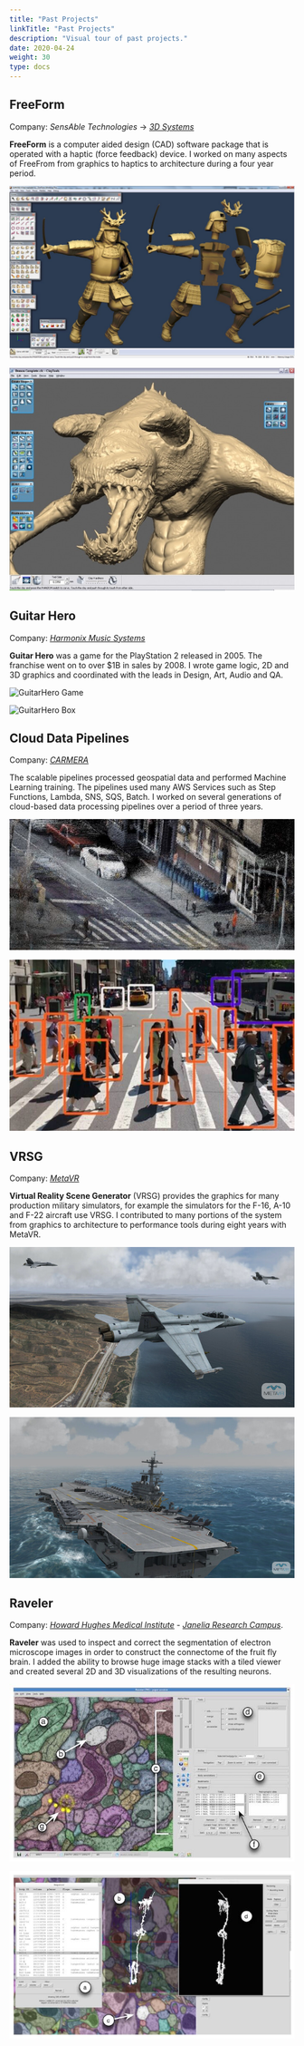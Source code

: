 ```yaml
---
title: "Past Projects"
linkTitle: "Past Projects"
description: "Visual tour of past projects."
date: 2020-04-24
weight: 30
type: docs
---
```


## FreeForm
Company: *SensAble Technologies* &rarr; [*3D
Systems*](https://www.3dsystems.com/software/geomagic-freeform)

**FreeForm** is a computer aided design (CAD) software package that is operated
with a haptic (force feedback) device. I worked on many aspects of FreeFrom from
graphics to haptics to architecture during a four year period.

![FreeForm Model](freeform-model.jpg)

![FreeForm Demon](freeform-demon.jpg)

## Guitar Hero
Company: [*Harmonix Music Systems*](http://harmonixmusic.com)

**Guitar Hero** was a game for the PlayStation 2 released in 2005. The franchise
went on to over $1B in sales by 2008. I wrote game logic, 2D and 3D graphics and
coordinated with the leads in Design, Art, Audio and QA. 

![GuitarHero Game](/images/guitar-hero-game.jpg)

![GuitarHero Box](/images/guitar-hero-box.jpg)

## Cloud Data Pipelines
Company: [*CARMERA*](http://carmera.com)

The scalable pipelines processed geospatial data and performed Machine Learning
training. The pipelines used many AWS Services such as Step Functions, Lambda,
SNS, SQS, Batch. I worked on several generations of cloud-based data processing
pipelines over a period of three years. 

![Carmera 1](carmera-1.jpg)

![Carmera 3](carmera-3.jpg)

## VRSG
Company: [*MetaVR*](http://metavr.com)

**Virtual Reality Scene Generator** (VRSG) provides the graphics for many
production military simulators, for example the simulators for the F-16, A-10
and F-22 aircraft use VRSG. I contributed to many portions of the system from
graphics to architecture to performance tools during eight years with MetaVR.

![VRSG 1](vrsg-1.jpg)

![VRSG 2](vrsg-2.jpg)

## Raveler
Company: [*Howard Hughes Medical Institute*](http://hhmi.org) - [*Janelia Research Campus*](http://janelia.org).

**Raveler** was used to inspect and correct the segmentation of electron
microscope images in order to construct the connectome of the fruit fly brain.
I added the ability to browse huge image stacks with a tiled viewer and created
several 2D and 3D visualizations of the resulting neurons.

![Raveler 1](raveler-1.jpg)

![Raveler 2](raveler-2.jpg)


